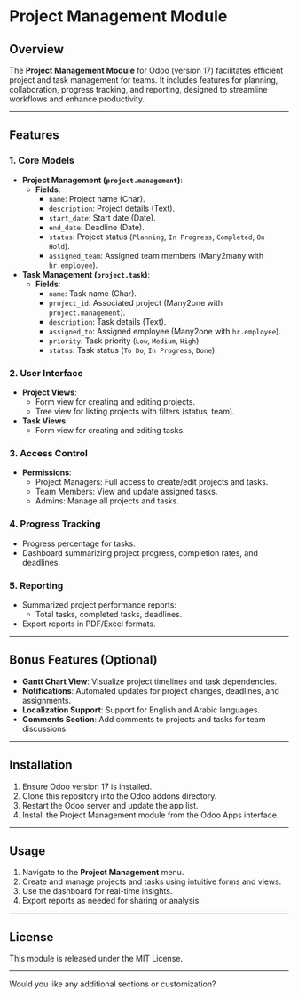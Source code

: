 

# Project Management Module

## Overview
The **Project Management Module** for Odoo (version 17) facilitates efficient project and task management for teams. It includes features for planning, collaboration, progress tracking, and reporting, designed to streamline workflows and enhance productivity.

---

## Features
### 1. **Core Models**
- **Project Management (`project.management`)**:
  - **Fields**:
    - `name`: Project name (Char).
    - `description`: Project details (Text).
    - `start_date`: Start date (Date).
    - `end_date`: Deadline (Date).
    - `status`: Project status (`Planning`, `In Progress`, `Completed`, `On Hold`).
    - `assigned_team`: Assigned team members (Many2many with `hr.employee`).
- **Task Management (`project.task`)**:
  - **Fields**:
    - `name`: Task name (Char).
    - `project_id`: Associated project (Many2one with `project.management`).
    - `description`: Task details (Text).
    - `assigned_to`: Assigned employee (Many2one with `hr.employee`).
    - `priority`: Task priority (`Low`, `Medium`, `High`).
    - `status`: Task status (`To Do`, `In Progress`, `Done`).

### 2. **User Interface**
- **Project Views**:
  - Form view for creating and editing projects.
  - Tree view for listing projects with filters (status, team).
- **Task Views**:
  - Form view for creating and editing tasks.

### 3. **Access Control**
- **Permissions**:
  - Project Managers: Full access to create/edit projects and tasks.
  - Team Members: View and update assigned tasks.
  - Admins: Manage all projects and tasks.

### 4. **Progress Tracking**
- Progress percentage for tasks.
- Dashboard summarizing project progress, completion rates, and deadlines.

### 5. **Reporting**
- Summarized project performance reports:
  - Total tasks, completed tasks, deadlines.
- Export reports in PDF/Excel formats.

---

## Bonus Features (Optional)
- **Gantt Chart View**: Visualize project timelines and task dependencies.
- **Notifications**: Automated updates for project changes, deadlines, and assignments.
- **Localization Support**: Support for English and Arabic languages.
- **Comments Section**: Add comments to projects and tasks for team discussions.

---

## Installation
1. Ensure Odoo version 17 is installed.
2. Clone this repository into the Odoo addons directory.
3. Restart the Odoo server and update the app list.
4. Install the Project Management module from the Odoo Apps interface.

---

## Usage
1. Navigate to the **Project Management** menu.
2. Create and manage projects and tasks using intuitive forms and views.
3. Use the dashboard for real-time insights.
4. Export reports as needed for sharing or analysis.

---

## License
This module is released under the MIT License.

---

Would you like any additional sections or customization?
